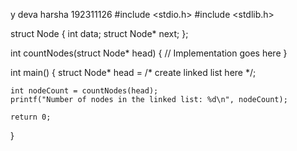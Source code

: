 y deva harsha
192311126
#include <stdio.h>
#include <stdlib.h>

struct Node {
    int data;
    struct Node* next;
};

int countNodes(struct Node* head) {
    // Implementation goes here
}

int main() {
    struct Node* head = /* create linked list here */;

    int nodeCount = countNodes(head);
    printf("Number of nodes in the linked list: %d\n", nodeCount);

    return 0;
}
